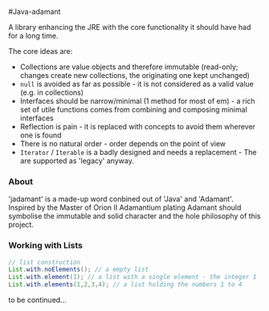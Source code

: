 #Java-adamant

A library enhancing the JRE with the core functionality it should have had for a long time. 

The core ideas are: 

* Collections are value objects and therefore immutable (read-only; changes create new collections, the originating one kept unchanged)
* `null` is avoided as far as possible - it is not considered as a valid value (e.g. in collections)
* Interfaces should be narrow/minimal (1 method for most of em) - a rich set of utile functions comes from combining and composing minimal interfaces
* Reflection is pain - it is replaced with concepts to avoid them wherever one is found 
* There is no natural order - order depends on the point of view
* `Iterator` / `Iterable` is a badly designed and needs a replacement - The are supported as 'legacy' anyway.

### About
'jadamant' is a made-up word conbined out of 'Java' and 'Adamant'. Inspired by the Master of Orion II Adamantium plating Adamant should symbolise the immutable and solid character and the hole philosophy of this project.

### Working with Lists
``` java
// list construction
List.with.noElements(); // a empty list
List.with.element(1); // a list with a single element - the integer 1
List.with.elements(1,2,3,4); // a list holding the numbers 1 to 4
```

to be continued...